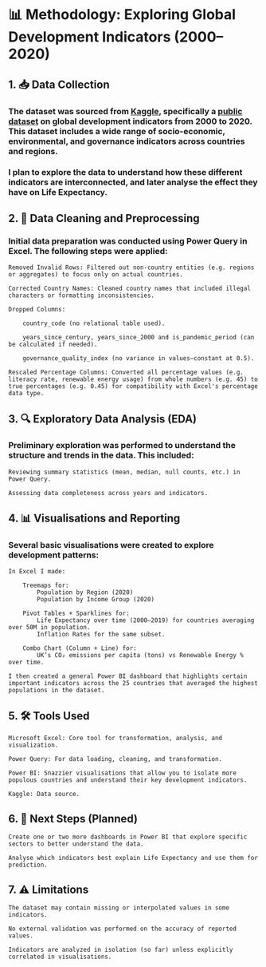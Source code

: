 # 📊 Methodology: Exploring Global Development Indicators (2000–2020)

## 1. 📥 Data Collection

### The dataset was sourced from [Kaggle](https://www.kaggle.com/), specifically a [public dataset](https://www.kaggle.com/datasets/michaelmatta0/global-development-indicators-2000-2020) on global development indicators from 2000 to 2020. This dataset includes a wide range of socio-economic, environmental, and governance indicators across countries and regions. 

### I plan to explore the data to understand how these different indicators are interconnected, and later analyse the effect they have on Life Expectancy.

## 2. 🧹 Data Cleaning and Preprocessing

### Initial data preparation was conducted using Power Query in Excel. The following steps were applied:

    Removed Invalid Rows: Filtered out non-country entities (e.g. regions or aggregates) to focus only on actual countries.

    Corrected Country Names: Cleaned country names that included illegal characters or formatting inconsistencies.

    Dropped Columns:

        country_code (no relational table used).

        years_since_century, years_since_2000 and is_pandemic_period (can be calculated if needed).

        governance_quality_index (no variance in values—constant at 0.5).

    Rescaled Percentage Columns: Converted all percentage values (e.g. literacy rate, renewable energy usage) from whole numbers (e.g. 45) to true percentages (e.g. 0.45) for compatibility with Excel's percentage data type.

## 3. 🔍 Exploratory Data Analysis (EDA)

### Preliminary exploration was performed to understand the structure and trends in the data. This included:

    Reviewing summary statistics (mean, median, null counts, etc.) in Power Query.

    Assessing data completeness across years and indicators.

## 4. 📊 Visualisations and Reporting

### Several basic visualisations were created to explore development patterns:
    In Excel I made:

        Treemaps for:
            Population by Region (2020)
            Population by Income Group (2020)

        Pivot Tables + Sparklines for:
            Life Expectancy over time (2000–2019) for countries averaging over 50M in population.
            Inflation Rates for the same subset.

        Combo Chart (Column + Line) for:
            UK’s CO₂ emissions per capita (tons) vs Renewable Energy % over time.
    
    I then created a general Power BI dashboard that highlights certain important indicators across the 25 countries that averaged the highest populations in the dataset.

## 5. 🛠 Tools Used

    Microsoft Excel: Core tool for transformation, analysis, and visualization.
    
    Power Query: For data loading, cleaning, and transformation.

    Power BI: Snazzier visualisations that allow you to isolate more populous countries and understand their key development indicators.
    
    Kaggle: Data source.

## 6. 📌 Next Steps (Planned)

    Create one or two more dashboards in Power BI that explore specific sectors to better understand the data.

    Analyse which indicators best explain Life Expectancy and use them for prediction.

## 7. ⚠️ Limitations

    The dataset may contain missing or interpolated values in some indicators.

    No external validation was performed on the accuracy of reported values.

    Indicators are analyzed in isolation (so far) unless explicitly correlated in visualisations.